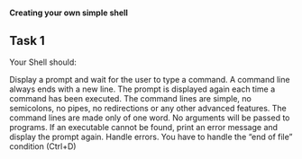 #### Creating your own simple shell
## Task 1
 
 Your Shell should:

 Display a prompt and wait for the user to type a command. A command line always ends with a new line.
 The prompt is displayed again each time a command has been executed.
 The command lines are simple, no semicolons, no pipes, no redirections or any other advanced features.
 The command lines are made only of one word. No arguments will be passed to programs.
 If an executable cannot be found, print an error message and display the prompt again.
 Handle errors.
 You have to handle the “end of file” condition (Ctrl+D)
